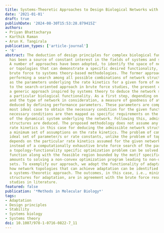 ```yaml
---
title: Systems-Theoretic Approaches to Design Biological Networks with Desired Functionalities
date: '2021-01-01'
draft: true
publishDate: '2024-08-30T15:53:28.879415Z'
authors:
- Priyan Bhattacharya
- Karthik Raman
- Arun K. Tangirala
publication_types: ['article-journal']
- '6'
abstract: The deduction of design principles for complex biological functionalities
  has been a source of constant interest in the fields of systems and synthetic biology.
  A number of approaches have been adopted, to identify the space of network structures
  or topologies that can demonstrate a specific desired functionality, ranging from
  brute force to systems theory-based methodologies. The former approach involves
  performing a search among all possible combinations of network structures, as well
  as the parameters underlying the rate kinetics for a given form of network. In contrast
  to the search-oriented approach in brute force studies, the present chapter introduces
  a generic approach inspired by systems theory to deduce the network structures for
  a particular biological functionality. As a first step, depending on the functionality
  and the type of network in consideration, a measure of goodness of attainment is
  deduced by defining performance parameters. These parameters are computed for the
  most ideal case to obtain the necessary condition for the given functionality. The
  necessary conditions are then mapped as specific requirements on the parameters
  of the dynamical system underlying the network. Following this, admissible minimal
  structures are deduced. The proposed methodology does not assume any particular
  rate kinetics in this case for deducing the admissible network structures notwithstanding
  a minimum set of assumptions on the rate kinetics. The problem of computing the
  ideal set of parameter/s or rate constants, unlike the problem of topology identification,
  depends on the particular rate kinetics assumed for the given network. In this case,
  instead of a computationally exhaustive brute force search of the parameter space,
  a topology-functionality specific optimization problem can be solved. The objective
  function along with the feasible region bounded by the motif specific constraints
  amounts to solving a non-convex optimization program leading to non-unique parameter
  sets. To exemplify our approach, we adopt the functionality of adaptation, and demonstrate
  how network topologies that can achieve adaptation can be identified using such
  a systems-theoretic approach. The outcomes, in this case, i.e., minimum network
  structures for adaptation, are in agreement with the brute force results and other
  studies in literature.
featured: false
publication: '*Methods in Molecular Biology*'
tags:
- Adaptation
- Design principles
- Stability
- Systems biology
- Systems theory
doi: 10.1007/978-1-0716-0822-7_11
---
```


